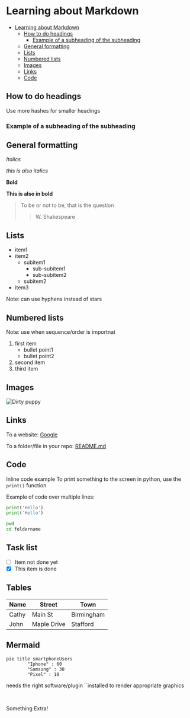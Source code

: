 # Learning about Markdown

<!-- TOC -->
* [Learning about Markdown](#learning-about-markdown)
  * [How to do headings](#how-to-do-headings)
    * [Example of a subheading of the subheading](#example-of-a-subheading-of-the-subheading)
  * [General formatting](#general-formatting)
  * [Lists](#lists)
  * [Numbered lists](#numbered-lists)
  * [Images](#images)
  * [Links](#links)
  * [Code](#code)
<!-- TOC -->

## How to do headings

Use more hashes for smaller headings 

### Example of a subheading of the subheading

## General formatting

_Italics_

*this is also italics*

**Bold**

__This is also in bold__

> To be or not to be, that is the question
> > W. Shakespeare

## Lists

* item1
* item2
  * subitem1
    * sub-subitem1
    * sub-subitem2 
  * subitem2
* item3

Note: can use hyphens instead of stars

## Numbered lists

Note: use when sequence/order is importnat

1. first item
    * bullet point1
    * bullet point2
2. second item
3. third item

## Images

![Dirty puppy](../images/IMG_20240828_123736.jpg)

## Links

To a website:
[Google](https://google.com)

To a folder/file in your repo:
[README.md](../learning_variables/README.md)

## Code

Inline code example
To print something to the screen in python, use the `print()` function

Example of code over multiple lines:
```python
print('Hello')
print('Hello')
```

```bash
pwd
cd foldername
```

## Task list

- [ ] Item not done yet
- [x] This item is done

## Tables

Name    |   Street   |  Town
--------|------------|----------
Cathy   | Main St    | Birmingham
John    | Maple Drive  | Stafford
 
## Mermaid

```mermaid
pie title smartphoneUsers
        "Iphone" : 60
        "Samsung" : 30
        "Pixel" : 10
```

needs the right software/plugin ``installed to render appropriate graphics

<br>


Something Extra!